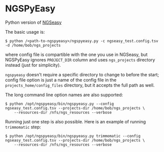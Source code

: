# NGSPyEasy
Python version of [NGSeasy](https://github.com/KHP-Informatics/ngseasy)

The basic usage is: 
```
$ python /<path-to-ngspyeasy>/ngspyeasy.py -c ngseasy_test.config.tsv -d /home/bob/ngs_projects
```
where config file is compartible with the one you use in NGSeasy, but NGSPyEasy ignores `PROJECT_DIR` column and uses `ngs_projects` directory instead (just for simplicity). 

`ngspyeasy` doesn't require a specific directory to change to before the start; config file option is just a name of the config file in the `projects_home/config_files` directory, but it accepts the full path as well.

The long command line option names are also supported:
```
$ python /opt/ngspyeasy/bin/ngspyeasy.py --config ngseasy_test.config.tsv --projects-dir /home/bob/ngs_projects \
    --resources-dir /nfs/ngs_resources --verbose
```

Running just one step is also possible. Here is an example of running `trimmomatic` step:
```
$ python /opt/ngspyeasy/bin/ngspyeasy.py trimmomatic --config ngseasy_test.config.tsv --projects-dir /home/bob/ngs_projects \
    --resources-dir /nfs/ngs_resources --verbose
```

